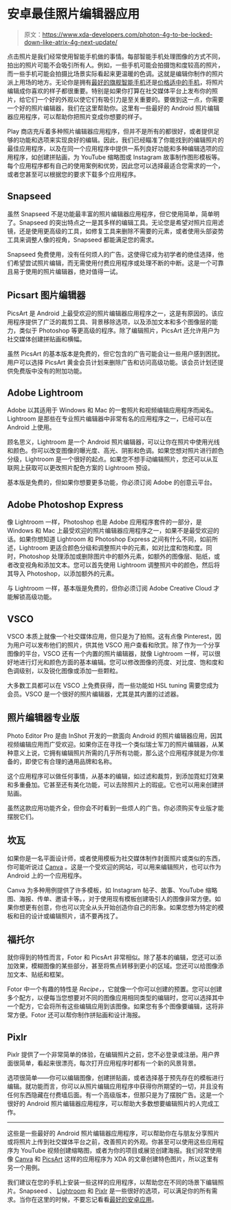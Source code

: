 # 安卓最佳照片编辑器应用

> 原文：<https://www.xda-developers.com/photon-4g-to-be-locked-down-like-atrix-4g-next-update/>

点击照片是我们经常使用智能手机做的事情。每部智能手机处理图像的方式不同，拍出的照片可能不会吸引所有人。例如，一些手机可能会拍摄饱和度较高的照片，而一些手机可能会拍摄比场景实际看起来更温暖的色调。这就是编辑你制作的照片派上用场的地方。无论你是拥有[最好的旗舰智能手机](https://www.xda-developers.com/best-android-phones/)还是[价格适中的手机](https://www.xda-developers.com/best-cheap-android-phones/)，将照片编辑成你喜欢的样子都很重要。特别是如果你打算在社交媒体平台上发布你的照片，给它们一个好的外观以使它们有吸引力是至关重要的。要做到这一点，你需要一个好的照片编辑器，我们在这里帮助你。这里有一些最好的 Android 照片编辑器应用程序，可以帮助你把照片变成你想要的样子。

Play 商店充斥着多种照片编辑器应用程序，但并不是所有的都很好，或者提供足够的功能和选项来实现良好的编辑。因此，我们已经瞄准了你能找到的编辑照片的最佳应用程序，以及在同一个应用程序中提供一系列良好功能和多种编辑选项的应用程序，如创建拼贴画，为 YouTube 缩略图或 Instagram 故事制作图形模板等。每个应用程序都有自己的使用案例和优势，因此您可以选择最适合您需求的一个，或者您甚至可以根据您的要求下载多个应用程序。

## Snapseed

虽然 Snapseed 不是功能最丰富的照片编辑器应用程序，但它使用简单，简单明了。Snapseed 的突出特点之一是其多样的编辑工具。无论您是希望对照片应用滤镜，还是使用更高级的工具，如修复工具来删除不需要的元素，或者使用头部姿势工具来调整人像的视角，Snapseed 都能满足您的需求。

Snapseed 免费使用，没有任何烦人的广告。这使得它成为初学者的绝佳选择，他们希望尝试照片编辑，而无需使用付费应用程序或处理不断的中断。这是一个可靠且易于使用的照片编辑器，绝对值得一试。

## Picsart 图片编辑器

PicsArt 是 Android 上最受欢迎的照片编辑器应用程序之一，这是有原因的。该应用程序提供了广泛的裁剪工具、背景移除选项，以及添加文本和多个图像层的能力，类似于 Photoshop 等更高级的程序。除了编辑照片，PicsArt 还允许用户为社交媒体创建拼贴画和横幅。

虽然 PicsArt 的基本版本是免费的，但它包含的广告可能会让一些用户感到困扰。用户可以选择 PicsArt 黄金会员计划来删除广告和访问高级功能。该会员计划还提供免费版中没有的附加功能。

## Adobe Lightroom

Adobe 以其适用于 Windows 和 Mac 的一套照片和视频编辑应用程序而闻名。Lightroom 是那些在专业照片编辑器中非常有名的应用程序之一，已经可以在 Android 上使用。

顾名思义，Lightroom 是一个 Android 照片编辑器，可以让你在照片中使用光线和颜色。你可以改变图像的曝光度、高光、阴影和色调。如果您想对照片进行颜色分级，Lightroom 是一个很好的起点。如果您不想手动编辑照片，您还可以从互联网上获取可以更改照片配色方案的 Lightroom 预设。

基本版是免费的，但如果你想要更多功能，你必须订阅 Adobe 的创意云平台。

## Adobe Photoshop Express

像 Lightroom 一样，Photoshop 也是 Adobe 应用程序套件的一部分，是 Windows 和 Mac 上最受欢迎的照片编辑器应用程序之一，如果不是最受欢迎的话。如果你想知道 Lightroom 和 Photoshop Express 之间有什么不同，如前所述，Lightroom 更适合颜色分级和调整照片中的元素，如对比度和饱和度。同时，Photoshop 处理添加或删除图片中的额外元素，如额外的图像层、贴纸，或者改变视角和添加文本。您可以首先使用 Lightroom 调整照片中的颜色，然后将其导入 Photoshop，以添加额外的元素。

与 Lightroom 一样，基本版是免费的，但你必须订阅 Adobe Creative Cloud 才能解锁高级功能。

## VSCO

VSCO 本质上就像一个社交媒体应用，但只是为了拍照。这有点像 Pinterest，因为用户可以发布他们的照片，供其他 VSCO 用户查看和欣赏。除了作为一个分享图像的平台，VSCO 还有一个内置的照片编辑器，就像 Lightroom 一样，可以很好地进行灯光和颜色方面的基本编辑。您可以修改图像的亮度、对比度、饱和度和色调级别，以及锐化图像或添加一些颗粒。

大多数工具都可以在 VSCO 上免费获得，而一些功能如 HSL tuning 需要您成为会员。VSCO 是一个很好的照片编辑器，尤其是其内置的过滤器。

## 照片编辑器专业版

Photo Editor Pro 是由 InShot 开发的一款面向 Android 的照片编辑器应用，因其视频编辑应用而广受欢迎。如果你正在寻找一个类似瑞士军刀的照片编辑器，从某种意义上说，它拥有编辑照片所需的几乎所有功能，那么这个应用程序就是为你准备的，即使它有合理的通用品牌和名称。

这个应用程序可以做任何事情，从基本的编辑，如过滤和裁剪，到添加霓虹灯效果和多重叠加。它甚至还有美化功能，可以去除照片上的瑕疵。它也可以用来创建拼贴画。

虽然这款应用功能齐全，但你会不时看到一些烦人的广告。你必须购买专业版才能摆脱它们。

## 坎瓦

如果你是一名平面设计师，或者使用模板为社交媒体制作封面照片或类似的东西，你可能听说过 [Canva](https://play.google.com/store/apps/details?id=com.canva.editor) 。这是一个受欢迎的网站，可以用来编辑照片，也可以作为 Android 上的一个应用程序。

Canva 为多种用例提供了许多模板，如 Instagram 帖子、故事、YouTube 缩略图、海报、传单、邀请卡等。，对于使用现有模板创建吸引人的图像非常方便。如果你想更有创意，你也可以完全从头开始创造你自己的形象。如果您想为特定的模板和目的设计或编辑照片，请不要再找了。

## 福托尔

就你得到的特性而言，Fotor 和 PicsArt 非常相似。除了基本的编辑，您还可以添加效果，模糊图像的某些部分，甚至将焦点转移到更小的区域。您还可以给图像添加文本、贴纸和框架。

Fotor 中一个有趣的特性是 *Recipe，*，它就像一个你可以创建的预置。您可以创建多个配方，以便每当您想要对不同的图像应用相同类型的编辑时，您可以选择其中一个配方，它会将所有这些编辑应用到该图像。如果您有多个图像要编辑，这将非常方便。Fotor 还可以帮你制作拼贴画和设计海报。

## Pixlr

Pixlr 提供了一个非常简单的体验，在编辑照片之前，您不必登录或注册。用户界面很简单，看起来很漂亮，每次打开应用程序时都有一个新的风景背景。

选项很简单——你可以编辑图像，创建拼贴画，或者选择基于预先存在的模板进行编辑。就功能而言，你可以从照片编辑应用程序中获得你所期望的一切，并且没有任何东西隐藏在付费墙后面。有一个高级版本，但那只是为了摆脱广告。这是一个很好的 Android 照片编辑器应用程序，可以帮助大多数想要编辑照片的人完成工作。

* * *

这些是一些最好的 Android 照片编辑器应用程序，可以帮助你在与朋友分享照片或将照片上传到社交媒体平台之前，改善照片的外观。你甚至可以使用这些应用程序为 YouTube 视频创建缩略图，或者为你的项目或展览创建海报。我们经常使用像 [Canva](https://play.google.com/store/apps/details?id=com.canva.editor) 和 [PicsArt](https://play.google.com/store/apps/details?id=com.picsart.studio) 这样的应用程序为 XDA 的文章创建特色图片，所以这里有另一个用例。

我们建议在您的手机上安装一些这样的应用程序，以帮助您在不同的场景下编辑照片。Snapseed 、 [Lightroom](https://play.google.com/store/apps/details?id=com.adobe.lrmobile) 和 [Pixlr](https://play.google.com/store/apps/details?id=com.pixlr.express) 是一些很好的选项，可以满足你的所有需求。当你在这里的时候，不要忘记看看[最好的安卓应用](https://www.xda-developers.com/best-android-apps/)。